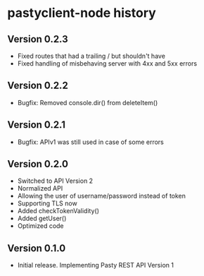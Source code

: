 pastyclient-node history
========================

Version 0.2.3
-------------
  * Fixed routes that had a trailing / but shouldn't have
  * Fixed handling of misbehaving server with 4xx and 5xx errors

Version 0.2.2
-------------
  * Bugfix: Removed console.dir() from deleteItem()

Version 0.2.1
-------------
  * Bugfix: APIv1 was still used in case of some errors

Version 0.2.0
-------------
  * Switched to API Version 2
  * Normalized API
  * Allowing the user of username/password instead of token
  * Supporting TLS now
  * Added checkTokenValidity()
  * Added getUser()
  * Optimized code

Version 0.1.0
-------------
  * Initial release. Implementing Pasty REST API Version 1
